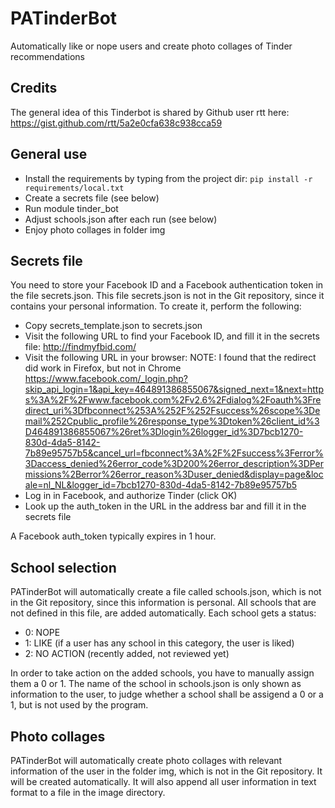 # PATinderBot
Automatically like or nope users and create photo collages of Tinder recommendations

## Credits

The general idea of this Tinderbot is shared by Github user rtt here:
https://gist.github.com/rtt/5a2e0cfa638c938cca59

## General use

- Install the requirements by typing from the project dir: `pip install -r requirements/local.txt`
- Create a secrets file (see below)
- Run module tinder_bot
- Adjust schools.json after each run (see below)
- Enjoy photo collages in folder img 

## Secrets file

You need to store your Facebook ID and a Facebook authentication token in the file secrets.json.
This file secrets.json is not in the Git repository, since it contains your personal information.
To create it, perform the following:

- Copy secrets_template.json to secrets.json
- Visit the following URL to find your Facebook ID, and fill it in the secrets file:
    http://findmyfbid.com/
- Visit the following URL in your browser:
    NOTE: I found that the redirect did work in Firefox, but not in Chrome
    https://www.facebook.com/_login.php?skip_api_login=1&api_key=464891386855067&signed_next=1&next=https%3A%2F%2Fwww.facebook.com%2Fv2.6%2Fdialog%2Foauth%3Fredirect_uri%3Dfbconnect%253A%252F%252Fsuccess%26scope%3Demail%252Cpublic_profile%26response_type%3Dtoken%26client_id%3D464891386855067%26ret%3Dlogin%26logger_id%3D7bcb1270-830d-4da5-8142-7b89e95757b5&cancel_url=fbconnect%3A%2F%2Fsuccess%3Ferror%3Daccess_denied%26error_code%3D200%26error_description%3DPermissions%2Berror%26error_reason%3Duser_denied&display=page&locale=nl_NL&logger_id=7bcb1270-830d-4da5-8142-7b89e95757b5
- Log in in Facebook, and authorize Tinder (click OK)
- Look up the auth_token in the URL in the address bar and fill it in the secrets file

A Facebook auth_token typically expires in 1 hour.

## School selection

PATinderBot will automatically create a file called schools.json, which is not in the Git 
repository, since this information is personal. All schools that are not defined in this file,
are added automatically. Each school gets a status:

- 0: NOPE 
- 1: LIKE (if a user has any school in this category, the user is liked)
- 2: NO ACTION (recently added, not reviewed yet)

In order to take action on the added schools, you have to manually assign them a 0 or 1.
The name of the school in schools.json is only shown as information to the user, to judge
whether a school shall be assigend a 0 or a 1, but is not used by the program.

## Photo collages

PATinderBot will automatically create photo collages with relevant information of the user in 
the folder img, which is not in the Git repository. It will be created automatically. It will 
also append all user information in text format to a file in the image directory.

